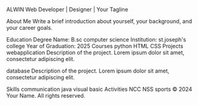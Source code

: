 ALWIN
Web Developer | Designer | Your Tagline

About Me
Write a brief introduction about yourself, your background, and your career goals.

Education
Degree Name: B.sc computer science
Institution: st.joseph's college
Year of Graduation: 2025
Courses
python
HTML
CSS
Projects
webapplication
Description of the project. Lorem ipsum dolor sit amet, consectetur adipiscing elit.

database
Description of the project. Lorem ipsum dolor sit amet, consectetur adipiscing elit.

Skills
communication
java
visual basic
Activities
NCC
NSS
sports
© 2024 Your Name. All rights reserved.
